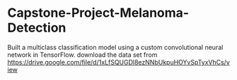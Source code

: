 # Capstone-Project-Melanoma-Detection
Built a multiclass classification model using a custom convolutional neural network in TensorFlow.
download the data set from https://drive.google.com/file/d/1xLfSQUGDl8ezNNbUkpuHOYvSpTyxVhCs/view
